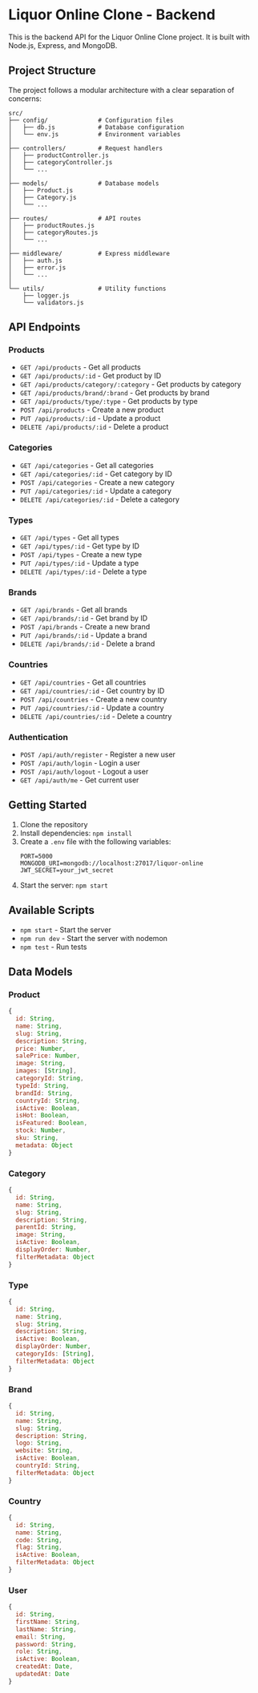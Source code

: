 # Liquor Online Clone - Backend

This is the backend API for the Liquor Online Clone project. It is built with Node.js, Express, and MongoDB.

## Project Structure

The project follows a modular architecture with a clear separation of concerns:

```
src/
├── config/              # Configuration files
│   ├── db.js            # Database configuration
│   └── env.js           # Environment variables
│
├── controllers/         # Request handlers
│   ├── productController.js
│   ├── categoryController.js
│   └── ...
│
├── models/              # Database models
│   ├── Product.js
│   ├── Category.js
│   └── ...
│
├── routes/              # API routes
│   ├── productRoutes.js
│   ├── categoryRoutes.js
│   └── ...
│
├── middleware/          # Express middleware
│   ├── auth.js
│   ├── error.js
│   └── ...
│
└── utils/               # Utility functions
    ├── logger.js
    └── validators.js
```

## API Endpoints

### Products

- `GET /api/products` - Get all products
- `GET /api/products/:id` - Get product by ID
- `GET /api/products/category/:category` - Get products by category
- `GET /api/products/brand/:brand` - Get products by brand
- `GET /api/products/type/:type` - Get products by type
- `POST /api/products` - Create a new product
- `PUT /api/products/:id` - Update a product
- `DELETE /api/products/:id` - Delete a product

### Categories

- `GET /api/categories` - Get all categories
- `GET /api/categories/:id` - Get category by ID
- `POST /api/categories` - Create a new category
- `PUT /api/categories/:id` - Update a category
- `DELETE /api/categories/:id` - Delete a category

### Types

- `GET /api/types` - Get all types
- `GET /api/types/:id` - Get type by ID
- `POST /api/types` - Create a new type
- `PUT /api/types/:id` - Update a type
- `DELETE /api/types/:id` - Delete a type

### Brands

- `GET /api/brands` - Get all brands
- `GET /api/brands/:id` - Get brand by ID
- `POST /api/brands` - Create a new brand
- `PUT /api/brands/:id` - Update a brand
- `DELETE /api/brands/:id` - Delete a brand

### Countries

- `GET /api/countries` - Get all countries
- `GET /api/countries/:id` - Get country by ID
- `POST /api/countries` - Create a new country
- `PUT /api/countries/:id` - Update a country
- `DELETE /api/countries/:id` - Delete a country

### Authentication

- `POST /api/auth/register` - Register a new user
- `POST /api/auth/login` - Login a user
- `POST /api/auth/logout` - Logout a user
- `GET /api/auth/me` - Get current user

## Getting Started

1. Clone the repository
2. Install dependencies: `npm install`
3. Create a `.env` file with the following variables:
   ```
   PORT=5000
   MONGODB_URI=mongodb://localhost:27017/liquor-online
   JWT_SECRET=your_jwt_secret
   ```
4. Start the server: `npm start`

## Available Scripts

- `npm start` - Start the server
- `npm run dev` - Start the server with nodemon
- `npm test` - Run tests

## Data Models

### Product

```javascript
{
  id: String,
  name: String,
  slug: String,
  description: String,
  price: Number,
  salePrice: Number,
  image: String,
  images: [String],
  categoryId: String,
  typeId: String,
  brandId: String,
  countryId: String,
  isActive: Boolean,
  isHot: Boolean,
  isFeatured: Boolean,
  stock: Number,
  sku: String,
  metadata: Object
}
```

### Category

```javascript
{
  id: String,
  name: String,
  slug: String,
  description: String,
  parentId: String,
  image: String,
  isActive: Boolean,
  displayOrder: Number,
  filterMetadata: Object
}
```

### Type

```javascript
{
  id: String,
  name: String,
  slug: String,
  description: String,
  isActive: Boolean,
  displayOrder: Number,
  categoryIds: [String],
  filterMetadata: Object
}
```

### Brand

```javascript
{
  id: String,
  name: String,
  slug: String,
  description: String,
  logo: String,
  website: String,
  isActive: Boolean,
  countryId: String,
  filterMetadata: Object
}
```

### Country

```javascript
{
  id: String,
  name: String,
  code: String,
  flag: String,
  isActive: Boolean,
  filterMetadata: Object
}
```

### User

```javascript
{
  id: String,
  firstName: String,
  lastName: String,
  email: String,
  password: String,
  role: String,
  isActive: Boolean,
  createdAt: Date,
  updatedAt: Date
}
``` 